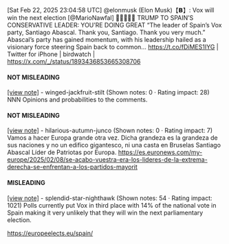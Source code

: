 [Sat Feb 22, 2025 23:04:58 UTC] @elonmusk (Elon Musk)【𝗕】: Vox will win the next election [@MarioNawfal] 🚨🇺🇸🇪🇸 TRUMP TO SPAIN’S CONSERVATIVE LEADER: YOU’RE DOING GREAT “The leader of Spain’s Vox party, Santiago Abascal. Thank you, Santiago. Thank you very much.” Abascal’s party has gained momentum, with his leadership hailed as a visionary force steering Spain back to common… https://t.co/fDiMES1IYG | Twitter for iPhone | birdwatch | https://x.com/_/status/1893436853665308706

#### NOT MISLEADING

[[view note]](https://x.com/i/birdwatch/n/1893606318801346921) - winged-jackfruit-stilt (Shown notes: 0 · Rating impact: 28)
NNN Opinions and probabilities to the comments. 

#### NOT MISLEADING

[[view note]](https://x.com/i/birdwatch/n/1893564552903573757) - hilarious-autumn-junco (Shown notes: 0 · Rating impact: 7)
Vamos a hacer Europa grande otra vez. Dicha grandeza es la grandeza de sus naciones y no un edifico gigantesco, ni una casta en Bruselas
 Santiago Abascal 
Líder de Patriotas por Europa. https://es.euronews.com/my-europe/2025/02/08/se-acabo-vuestra-era-los-lideres-de-la-extrema-derecha-se-enfrentan-a-los-partidos-mayorit

#### MISLEADING

[[view note]](https://x.com/i/birdwatch/n/1893561286492905829) - splendid-star-nighthawk (Shown notes: 54 · Rating impact: 1021)
Polls currently put Vox in third place with 14% of the national vote in Spain making it very unlikely that they will win the next parliamentary election. 

https://europeelects.eu/spain/
